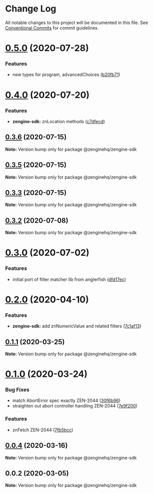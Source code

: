 # Change Log

All notable changes to this project will be documented in this file.
See [Conventional Commits](https://conventionalcommits.org) for commit guidelines.

# [0.5.0](https://github.com/ZengineHQ/zengine-sdk/compare/@zenginehq/zengine-sdk@0.4.0...@zenginehq/zengine-sdk@0.5.0) (2020-07-28)


### Features

* new types for program, advancedChoices ([b20fb71](https://github.com/ZengineHQ/zengine-sdk/commit/b20fb713444454790bd6e2ed0407dd47b9231ac7))





# [0.4.0](https://github.com/ZengineHQ/zengine-sdk/compare/@zenginehq/zengine-sdk@0.3.6...@zenginehq/zengine-sdk@0.4.0) (2020-07-20)


### Features

* **zengine-sdk:** znLocation methods ([c7dfecd](https://github.com/ZengineHQ/zengine-sdk/commit/c7dfecd3352b4ad9d1f467a8a4a9bfcd9feb8a80))





## [0.3.6](https://github.com/ZengineHQ/zengine-sdk/compare/@zenginehq/zengine-sdk@0.3.5...@zenginehq/zengine-sdk@0.3.6) (2020-07-15)

**Note:** Version bump only for package @zenginehq/zengine-sdk





## [0.3.5](https://github.com/ZengineHQ/zengine-sdk/compare/@zenginehq/zengine-sdk@0.3.3...@zenginehq/zengine-sdk@0.3.5) (2020-07-15)

**Note:** Version bump only for package @zenginehq/zengine-sdk





## [0.3.3](https://github.com/ZengineHQ/zengine-sdk/compare/@zenginehq/zengine-sdk@0.3.2...@zenginehq/zengine-sdk@0.3.3) (2020-07-15)

**Note:** Version bump only for package @zenginehq/zengine-sdk





## [0.3.2](https://github.com/ZengineHQ/zengine-sdk/compare/@zenginehq/zengine-sdk@0.3.0...@zenginehq/zengine-sdk@0.3.2) (2020-07-08)

**Note:** Version bump only for package @zenginehq/zengine-sdk





# [0.3.0](https://github.com/ZengineHQ/zengine-sdk/compare/@zenginehq/zengine-sdk@0.2.0...@zenginehq/zengine-sdk@0.3.0) (2020-07-02)


### Features

* initial port of filter matcher lib from anglerfish ([dfd17ec](https://github.com/ZengineHQ/zengine-sdk/commit/dfd17ec197575c7f31aed58d3490bf26f567083d))





# [0.2.0](https://github.com/ZengineHQ/zengine-sdk/compare/@zenginehq/zengine-sdk@0.1.1...@zenginehq/zengine-sdk@0.2.0) (2020-04-10)


### Features

* **zengine-sdk:** add znNumericValue and related filters ([7c1af13](https://github.com/ZengineHQ/zengine-sdk/commit/7c1af134ddffd41faff1a31b429d9b69d543601e))





## [0.1.1](https://github.com/ZengineHQ/zengine-sdk/compare/@zenginehq/zengine-sdk@0.1.0...@zenginehq/zengine-sdk@0.1.1) (2020-03-25)

**Note:** Version bump only for package @zenginehq/zengine-sdk





# [0.1.0](https://github.com/ZengineHQ/zengine-sdk/compare/@zenginehq/zengine-sdk@0.0.4...@zenginehq/zengine-sdk@0.1.0) (2020-03-24)


### Bug Fixes

* match AbortError spec exactly ZEN-2044 ([30f6b96](https://github.com/ZengineHQ/zengine-sdk/commit/30f6b96ddf49e3f13610d8fadc59b9e0d361e29d))
* straighten out abort controller handling ZEN-2044 ([7e9f200](https://github.com/ZengineHQ/zengine-sdk/commit/7e9f200ebc11a48870f16d1d0ea7a9d4f0284063))


### Features

* znFetch ZEN-2044 ([7fb5bcc](https://github.com/ZengineHQ/zengine-sdk/commit/7fb5bcc3f1a0d0dbc249699b22290da4be917d20))





## [0.0.4](https://github.com/ZengineHQ/zengine-sdk/compare/@zenginehq/zengine-sdk@0.0.2...@zenginehq/zengine-sdk@0.0.4) (2020-03-16)

**Note:** Version bump only for package @zenginehq/zengine-sdk





## 0.0.2 (2020-03-05)

**Note:** Version bump only for package @zenginehq/zengine-sdk
